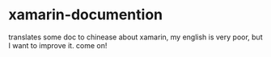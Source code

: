 # xamarin-documention
translates some doc to chinease about xamarin, my english is very poor, but I want to improve it. come on!
